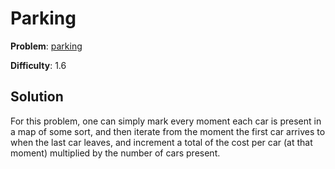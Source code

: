 # Parking

**Problem**: [parking](https://open.kattis.com/problems/parking)

**Difficulty**: 1.6

## Solution

For this problem, one can simply mark every moment each car is present in a map of some sort, and then iterate from the moment the first car arrives to when the last car leaves, and increment a total of the cost per car (at that moment) multiplied by the number of cars present.
